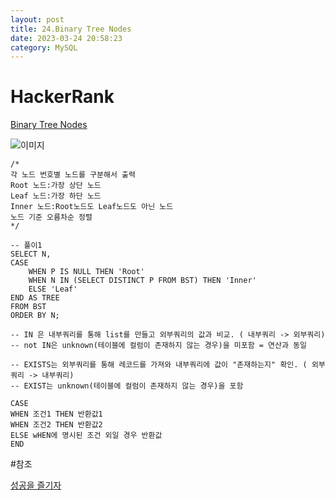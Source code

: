 ```yaml
---
layout: post
title: 24.Binary Tree Nodes
date: 2023-03-24 20:58:23 
category: MySQL
---
```


# HackerRank 
[Binary Tree Nodes](https://www.hackerrank.com/challenges/binary-search-tree-1/problem?isFullScreen=true)    

![이미지](https://s3.amazonaws.com/hr-challenge-images/12888/1443818507-5095ab9853-1.png)  

```MySQL
/*
각 노드 번호별 노드를 구분해서 출력
Root 노드:가장 상단 노드
Leaf 노드:가장 하단 노드
Inner 노드:Root노드도 Leaf노드도 아닌 노드
노드 기준 오름차순 정렬
*/

-- 풀이1
SELECT N,
CASE 
    WHEN P IS NULL THEN 'Root'
    WHEN N IN (SELECT DISTINCT P FROM BST) THEN 'Inner'
    ELSE 'Leaf'
END AS TREE
FROM BST
ORDER BY N;

-- IN 은 내부쿼리를 통해 list를 만들고 외부쿼리의 값과 비교. ( 내부쿼리 -> 외부쿼리)
-- not IN은 unknown(테이블에 컬럼이 존재하지 않는 경우)을 미포함 = 연산과 동일

-- EXISTS는 외부쿼리를 통해 레코드를 가져와 내부쿼리에 값이 "존재하는지" 확인. ( 외부쿼리 -> 내부쿼리)
-- EXIST는 unknown(테이블에 컬럼이 존재하지 않는 경우)을 포함

CASE 
WHEN 조건1 THEN 반환값1
WHEN 조건2 THEN 반환값2
ELSE wHEN에 명시된 조건 외일 경우 반환값
END

``` 
#참조

[성공을 즐기자](https://what-am-i.tistory.com/86?category=1011285)